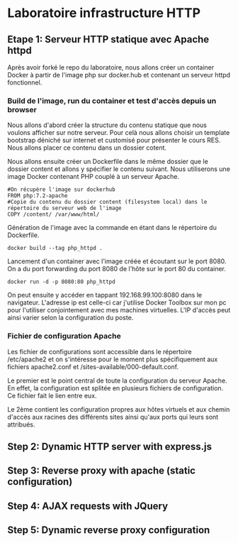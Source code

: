 # Laboratoire infrastructure HTTP

## Etape 1: Serveur HTTP statique avec Apache httpd

Après avoir forké le repo du laboratoire, nous allons créer un container Docker à partir de l'image php sur docker.hub et contenant un serveur httpd fonctionnel. 

### Build de l'image, run du container et test d'accès depuis un browser
Nous allons d'abord créer la structure du contenu statique que nous voulons afficher sur notre serveur. Pour celà nous allons choisir un template bootstrap déniché sur internet et customisé pour présenter le cours RES. Nous allons placer ce contenu dans un dossier cotent.

Nous allons ensuite créer un Dockerfile dans le même dossier que le dossier content et allons y spécifier le contenu suivant. Nous utiliserons une image Docker contenant PHP couplé à un serveur Apache.

```
#On récupère l'image sur dockerhub
FROM php:7.2-apache
#Copie du contenu du dossier content (filesystem local) dans le répertoire du serveur web de l'image
COPY /content/ /var/www/html/
```

Génération de l'image avec la commande en étant dans le répertoire du Dockerfile.
```
docker build --tag php_httpd .
```

Lancement d'un container avec l'image créée et écoutant sur le port 8080. On a du port forwarding du port 8080 de l'hôte sur le port 80 du container.

```
docker run -d -p 8080:80 php_httpd
```

On peut ensuite y accéder en tappant 192.168.99.100:8080 dans le navigateur. L'adresse ip est celle-ci car j'utilise Docker Toolbox sur mon pc pour l'utiliser conjointement avec mes machines virtuelles. L'IP d'accès peut ainsi varier selon la configuration du poste.

### Fichier de configuration Apache

Les fichier de configurations sont accessible dans le répertoire /etc/apache2 et on s'intéresse pour le moment plus spécifiquement aux fichiers apache2.conf et /sites-available/000-default.conf.

Le premier est le point central de toute la configuration du serveur Apache. En effet, la configuration est splitée en plusieurs fichiers de configuration. Ce fichier fait le lien entre eux.

Le 2ème contient les configuration propres aux hôtes virtuels et aux chemin d'accès aux racines des différents sites ainsi qu'aux ports qui leurs sont attribués.


## Step 2: Dynamic HTTP server with express.js

## Step 3: Reverse proxy with apache (static configuration)

## Step 4: AJAX requests with JQuery

## Step 5: Dynamic reverse proxy configuration
